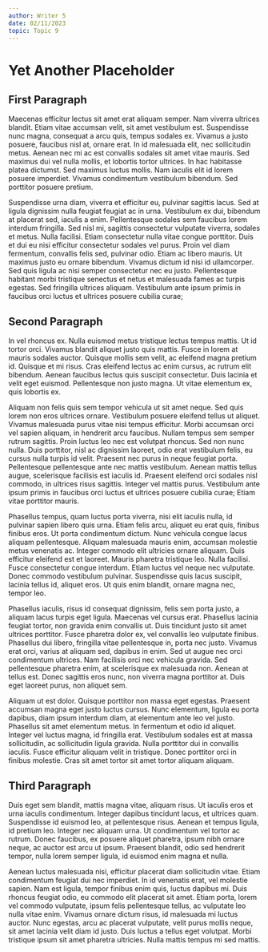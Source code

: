 ```yaml
---
author: Writer 5
date: 02/11/2023
topic: Topic 9
---
```


# Yet Another Placeholder

## First Paragraph

Maecenas efficitur lectus sit amet erat aliquam semper. Nam viverra ultrices blandit. Etiam vitae accumsan velit, sit amet vestibulum est. Suspendisse nunc magna, consequat a arcu quis, tempus sodales ex. Vivamus a justo posuere, faucibus nisl at, ornare erat. In id malesuada elit, nec sollicitudin metus. Aenean nec mi ac est convallis sodales sit amet vitae mauris. Sed maximus dui vel nulla mollis, et lobortis tortor ultrices. In hac habitasse platea dictumst. Sed maximus luctus mollis. Nam iaculis elit id lorem posuere imperdiet. Vivamus condimentum vestibulum bibendum. Sed porttitor posuere pretium.

Suspendisse urna diam, viverra et efficitur eu, pulvinar sagittis lacus. Sed at ligula dignissim nulla feugiat feugiat ac in urna. Vestibulum ex dui, bibendum at placerat sed, iaculis a enim. Pellentesque sodales sem faucibus lorem interdum fringilla. Sed nisl mi, sagittis consectetur vulputate viverra, sodales et metus. Nulla facilisi. Etiam consectetur nulla vitae congue porttitor. Duis et dui eu nisi efficitur consectetur sodales vel purus. Proin vel diam fermentum, convallis felis sed, pulvinar odio. Etiam ac libero mauris. Ut maximus justo eu ornare bibendum. Vivamus dictum id nisi id ullamcorper. Sed quis ligula ac nisi semper consectetur nec eu justo. Pellentesque habitant morbi tristique senectus et netus et malesuada fames ac turpis egestas. Sed fringilla ultrices aliquam. Vestibulum ante ipsum primis in faucibus orci luctus et ultrices posuere cubilia curae;

## Second Paragraph

In vel rhoncus ex. Nulla euismod metus tristique lectus tempus mattis. Ut id tortor orci. Vivamus blandit aliquet justo quis mattis. Fusce in lorem at mauris sodales auctor. Quisque mollis sem velit, ac eleifend magna pretium id. Quisque et mi risus. Cras eleifend lectus ac enim cursus, ac rutrum elit bibendum. Aenean faucibus lectus quis suscipit consectetur. Duis lacinia et velit eget euismod. Pellentesque non justo magna. Ut vitae elementum ex, quis lobortis ex.

Aliquam non felis quis sem tempor vehicula ut sit amet neque. Sed quis lorem non eros ultrices ornare. Vestibulum posuere eleifend tellus ut aliquet. Vivamus malesuada purus vitae nisi tempus efficitur. Morbi accumsan orci vel sapien aliquam, in hendrerit arcu faucibus. Nullam tempus sem semper rutrum sagittis. Proin luctus leo nec est volutpat rhoncus. Sed non nunc nulla. Duis porttitor, nisl ac dignissim laoreet, odio erat vestibulum felis, eu cursus nulla turpis id velit. Praesent nec purus in neque feugiat porta. Pellentesque pellentesque ante nec mattis vestibulum. Aenean mattis tellus augue, scelerisque facilisis est iaculis id. Praesent eleifend orci sodales nisl commodo, in ultrices risus sagittis. Integer vel mattis purus. Vestibulum ante ipsum primis in faucibus orci luctus et ultrices posuere cubilia curae; Etiam vitae porttitor mauris.

Phasellus tempus, quam luctus porta viverra, nisi elit iaculis nulla, id pulvinar sapien libero quis urna. Etiam felis arcu, aliquet eu erat quis, finibus finibus eros. Ut porta condimentum dictum. Nunc vehicula congue lacus aliquam pellentesque. Aliquam malesuada mauris enim, accumsan molestie metus venenatis ac. Integer commodo elit ultricies ornare aliquam. Duis efficitur eleifend est et laoreet. Mauris pharetra tristique leo. Nulla facilisi. Fusce consectetur congue interdum. Etiam luctus vel neque nec vulputate. Donec commodo vestibulum pulvinar. Suspendisse quis lacus suscipit, lacinia tellus id, aliquet eros. Ut quis enim blandit, ornare magna nec, tempor leo.

Phasellus iaculis, risus id consequat dignissim, felis sem porta justo, a aliquam lacus turpis eget ligula. Maecenas vel cursus erat. Phasellus lacinia feugiat tortor, non gravida enim convallis ut. Duis tincidunt justo sit amet ultrices porttitor. Fusce pharetra dolor ex, vel convallis leo vulputate finibus. Phasellus dui libero, fringilla vitae pellentesque in, porta nec justo. Vivamus erat orci, varius at aliquam sed, dapibus in enim. Sed ut augue nec orci condimentum ultrices. Nam facilisis orci nec vehicula gravida. Sed pellentesque pharetra enim, at scelerisque ex malesuada non. Aenean at tellus est. Donec sagittis eros nunc, non viverra magna porttitor at. Duis eget laoreet purus, non aliquet sem.

Aliquam ut est dolor. Quisque porttitor non massa eget egestas. Praesent accumsan magna eget justo luctus cursus. Nunc elementum, ligula eu porta dapibus, diam ipsum interdum diam, at elementum ante leo vel justo. Phasellus sit amet elementum metus. In fermentum et odio id aliquet. Integer vel luctus magna, id fringilla erat. Vestibulum sodales est at massa sollicitudin, ac sollicitudin ligula gravida. Nulla porttitor dui in convallis iaculis. Fusce efficitur aliquam velit in tristique. Donec porttitor orci in finibus molestie. Cras sit amet tortor sit amet tortor aliquam aliquam.

## Third Paragraph

Duis eget sem blandit, mattis magna vitae, aliquam risus. Ut iaculis eros et urna iaculis condimentum. Integer dapibus tincidunt lacus, et ultrices quam. Suspendisse id euismod leo, at pellentesque risus. Aenean et tempus ligula, id pretium leo. Integer nec aliquam urna. Ut condimentum vel tortor ac rutrum. Donec faucibus, ex posuere aliquet pharetra, ipsum nibh ornare neque, ac auctor est arcu ut ipsum. Praesent blandit, odio sed hendrerit tempor, nulla lorem semper ligula, id euismod enim magna et nulla.

Aenean luctus malesuada nisi, efficitur placerat diam sollicitudin vitae. Etiam condimentum feugiat dui nec imperdiet. In id venenatis erat, vel molestie sapien. Nam est ligula, tempor finibus enim quis, luctus dapibus mi. Duis rhoncus feugiat odio, eu commodo elit placerat sit amet. Etiam porta, lorem vel commodo vulputate, ipsum felis pellentesque tellus, ac vulputate leo nulla vitae enim. Vivamus ornare dictum risus, id malesuada mi luctus auctor. Nunc egestas, arcu ac placerat vulputate, velit purus mollis neque, sit amet lacinia velit diam id justo. Duis luctus a tellus eget volutpat. Morbi tristique ipsum sit amet pharetra ultricies. Nulla mattis tempus mi sed mattis.
